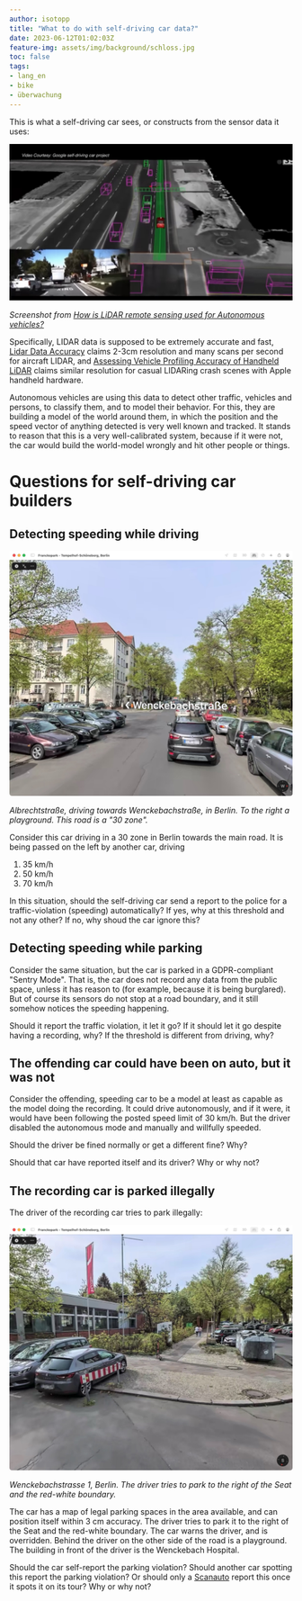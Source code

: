 ```yaml
---
author: isotopp
title: "What to do with self-driving car data?"
date: 2023-06-12T01:02:03Z
feature-img: assets/img/background/schloss.jpg
toc: false
tags:
- lang_en
- bike
- überwachung
---
```


This is what a self-driving car sees, or constructs from the sensor data it uses:

![](/uploads/2023/06/self-driving-01.jpg)

*Screenshot from [How is LiDAR remote sensing used for Autonomous vehicles?](https://youtu.be/JC94Y063x58?t=38)*

Specifically, LIDAR data is supposed to be extremely accurate and fast, 
[Lidar Data Accuracy](https://www.asprs.org/a/publications/proceedings/fall2006/0009.pdf)
claims 2-3cm resolution and many scans per second for aircraft LIDAR, and 
[Assessing Vehicle Profiling Accuracy of Handheld LiDAR](https://www.ncbi.nlm.nih.gov/pmc/articles/PMC8659977/)
claims similar resolution for casual LIDARing crash scenes with Apple handheld hardware.

Autonomous vehicles are using this data to detect other traffic, vehicles and persons, to classify them, 
and to model their behavior.
For this, they are building a model of the world around them,
in which the position and the speed vector of anything detected is very well known and tracked. 
It stands to reason that this is a very well-calibrated system, because if it were not,
the car would build the world-model wrongly and hit other people or things.

# Questions for self-driving car builders

## Detecting speeding while driving

![](/uploads/2023/06/self-driving-02.jpg)

*Albrechtstraße, driving towards Wenckebachstraße, in Berlin. To the right a playground. This road is a "30 zone".*

Consider this car driving in a 30 zone in Berlin towards the main road. It is being passed on the left by another car,
driving

1. 35 km/h 
2. 50 km/h 
3. 70 km/h

In this situation, should the self-driving car send a report to the police for a traffic-violation (speeding) automatically?
If yes, why at this threshold and not any other? If no, why shoud the car ignore this?

## Detecting speeding while parking

Consider the same situation, but the car is parked in a GDPR-compliant "Sentry Mode".
That is, the car does not record any data from the public space, unless it has reason to (for example, because it is being burglared).
But of course its sensors do not stop at a road boundary, and it still somehow notices the speeding happening.

Should it report the traffic violation, it let it go?
If it should let it go despite having a recording, why? If the threshold is different from driving, why?

## The offending car could have been on auto, but it was not

Consider the offending, speeding car to be a model at least as capable as the model doing the recording.
It could drive autonomously, and if it were, it would have been following the posted speed limit of 30 km/h.
But the driver disabled the autonomous mode and manually and willfully speeded.

Should the driver be fined normally or get a different fine? Why?

Should that car have reported itself and its driver? Why or why not?

## The recording car is parked illegally

The driver of the recording car tries to park illegally:

![](/uploads/2023/06/self-driving-03.jpg)

*Wenckebachstrasse 1, Berlin. The driver tries to park to the right of the Seat and the red-white boundary.*

The car has a map of legal parking spaces in the area available, and can position itself within 3 cm accuracy.
The driver tries to park it to the right of the Seat and the red-white boundary.
The car warns the driver, and is overridden.
Behind the driver on the other side of the road is a playground.
The building in front of the driver is the Wenckebach Hospital.

Should the car self-report the parking violation?
Should another car spotting this report the parking violation?
Or should only a [Scanauto](https://algoritmeregister.amsterdam.nl/en/automated-parking-control/) report this once it spots it on its tour?
Why or why not?
